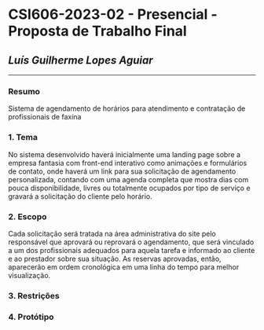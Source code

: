 # **CSI606-2023-02 - Presencial - Proposta de Trabalho Final**

## *Luís Guilherme Lopes Aguiar*

--------------

<!-- Descrever um resumo sobre o trabalho. -->

### Resumo

Sistema de agendamento de horários para atendimento e contratação de profissionais de faxina 

<!-- Apresentar o tema. -->
### 1. Tema

  <!-- O trabalho final tem como tema o desenvolvimento de ... -->
  No sistema desenvolvido haverá inicialmente uma landing page sobre a empresa fantasia com front-end interativo como animações e formulários de contato, onde haverá um link para sua solicitação de agendamento personalizada, contando com uma agenda completa que mostra dias com pouca disponibilidade, livres ou totalmente ocupados por tipo de serviço e gravará a solicitação do cliente pelo horário.

<!-- Descrever e limitar o escopo da aplicação. -->
### 2. Escopo

  <!-- Este projeto terá as seguintes funcionalidades... -->
  Cada solicitação será tratada na área administrativa do site pelo responsável que aprovará ou reprovará o agendamento, que será vinculado a um dos profissionais adequados para aquela tarefa e informado ao cliente e ao prestador sobre sua situação.
  As reservas aprovadas, então, aparecerão em ordem cronológica em uma linha do tempo para melhor visualização.

<!-- Apresentar restrições de funcionalidades e de escopo. -->
### 3. Restrições

  <!-- Neste trabalho não serão considerados ... -->

<!-- Construir alguns protótipos para a aplicação, disponibilizá-los no Github e descrever o que foi considerado. //-->
### 4. Protótipo

  <!-- Protótipos para as páginas (descrever quais páginas) foram elaborados, e podem ser encontrados em... -->

<!-- ### 5. Referências -->

  <!-- Referências podem ser incluídas, caso necessário. Utilize o padrão ABNT. -->
